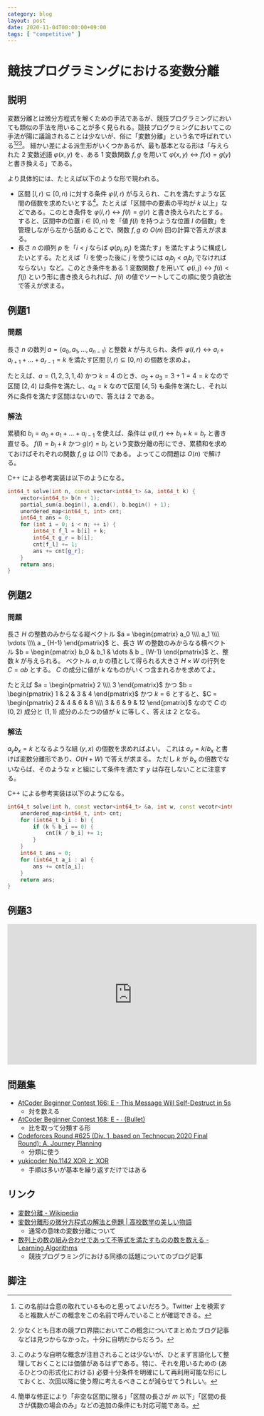 ```yaml
---
category: blog
layout: post
date: 2020-11-04T00:00:00+09:00
tags: [ "competitive" ]
---
```


# 競技プログラミングにおける変数分離


## 説明

変数分離とは微分方程式を解くための手法であるが、競技プログラミングにおいても類似の手法を用いることが多く見られる。競技プログラミングにおいてこの手法が陽に議論されることは少ないが、俗に「変数分離」という名で呼ばれている[^name][^prior][^importance]。
細かい差による派生形がいくつかあるが、最も基本となる形は「与えられた $2$ 変数述語 $\varphi(x, y)$ を、ある $1$ 変数関数 $f, g$ を用いて $\varphi(x, y) \leftrightarrow f(x) = g(y)$ と書き換える」である。

より具体的には、たとえば以下のような形で現われる。

-   区間 $\lbrack l, r) \subseteq \lbrack 0, n)$ に対する条件 $\varphi(l, r)$ が与えられ、これを満たすような区間の個数を求めたいとする[^nonempty]。たとえば「区間中の要素の平均が $k$ 以上」などである。このとき条件を $\varphi(l, r) \leftrightarrow f(l) = g(r)$ と書き換えられたとする。すると、区間中の位置 $i \in \lbrack 0, n)$ を「値 $f(l)$ を持つような位置 $l$ の個数」を管理しながら左から舐めることで、関数 $f, g$ の $O(n)$ 回の計算で答えが求まる。
-   長さ $n$ の順列 $p$ を「$i \lt j$ ならば $\varphi(p_i, p_j)$ を満たす」を満たすように構成したいとする。たとえば「$i$ を使った後に $j$ を使うには $a_i b_j \lt a_j b_i$ でなければならない」など。このとき条件をある $1$ 変数関数 $f$ を用いて $\varphi(i, j) \leftrightarrow f(i) \lt f(j)$ という形に書き換えられれば、$f(i)$ の値でソートしてこの順に使う貪欲法で答えが求まる。


## 例題1

### 問題

長さ $n$ の数列 $a = (a_0, a_1, \dots, a _ {n-1})$ と整数 $k$ が与えられ、条件 $\varphi(l, r) \leftrightarrow a_l + a _ {l+1} + \dots + a _ {r-1} = k$ を満たす区間 $\lbrack l, r) \subseteq \lbrack 0, n)$ の個数を求めよ。

たとえば、$a = (1, 2, 3, 1, 4)$ かつ $k = 4$ のとき、$a_2 + a_3 = 3 + 1 = 4 = k$ なので区間 $\lbrack 2, 4)$ は条件を満たし、$a_4 = k$ なので区間 $\lbrack 4, 5)$ も条件を満たし、それ以外に条件を満たす区間はないので、答えは $2$ である。

### 解法

累積和 $b_i = a_0 + a_1 + \dots + a _ {i-1}$ を使えば、条件は $\varphi(l, r) \leftrightarrow b_l + k = b_r$ と書き直せる。
$f(l) = b_l + k$ かつ $g(r) = b_r$ という変数分離の形にでき、累積和を求めておけばそれぞれの関数 $f, g$ は $O(1)$ である。
よってこの問題は $O(n)$ で解ける。

C++ による参考実装は以下のようになる。

``` c++
int64_t solve(int n, const vector<int64_t> &a, int64_t k) {
    vector<int64_t> b(n + 1);
    partial_sum(a.begin(), a.end(), b.begin() + 1);
    unordered_map<int64_t, int> cnt;
    int64_t ans = 0;
    for (int i = 0; i < n; ++ i) {
        int64_t f_l = b[i] + k;
        int64_t g_r = b[i];
        cnt[f_l] += 1;
        ans += cnt[g_r];
    }
    return ans;
}
```

## 例題2

### 問題

長さ $H$ の整数のみからなる縦ベクトル $a = \begin{pmatrix} a_0 \\\\ a_1 \\\\ \vdots \\\\ a _ {H-1} \end{pmatrix}$ と、長さ $W$ の整数のみからなる横ベクトル $b = \begin{pmatrix} b_0 & b_1 & \dots & b _ {W-1} \end{pmatrix}$ と、整数 $k$ が与えられる。
ベクトル $a, b$ の積として得られる大きさ $H \times W$ の行列を $C = ab$ とする。
$C$ の成分に値が $k$ なものがいくつ含まれるかを求めてよ。

たとえば $a = \begin{pmatrix} 2 \\\\ 3 \end{pmatrix}$ かつ $b = \begin{pmatrix} 1 & 2 & 3 & 4 \end{pmatrix}$ かつ $k = 6$ とすると、$C = \begin{pmatrix} 2 & 4 & 6 & 8 \\\\ 3 & 6 & 9 & 12 \end{pmatrix}$ なので $C$ の $(0, 2)$ 成分と $(1, 1)$ 成分のふたつの値が $k$ に等しく、答えは $2$ となる。

### 解法

$a_y b_x = k$ となるような組 $(y, x)$ の個数を求めればよい。
これは $a_y = k / b_x$ と書けば変数分離形であり、$O(H + W)$ で答えが求まる。
ただし $k$ が $b_x$ の倍数でないならば、そのような $x$ と組にして条件を満たす $y$ は存在しないことに注意する。

C++ による参考実装は以下のようになる。

``` c++
int64_t solve(int h, const vector<int64_t> &a, int w, const vecotr<int64_t> &b, int64_t k) {
    unordered_map<int64_t, int> cnt;
    for (int64_t b_i : b) {
        if (k % b_i == 0) {
            cnt[k / b_i] += 1;
        }
    }
    int64_t ans = 0;
    for (int64_t a_i : a) {
        ans += cnt[a_i];
    }
    return ans;
}
```

## 例題3

<iframe width="560" height="315" src="https://www.youtube.com/embed/RHapB5LZuNI" frameborder="0" allow="accelerometer; autoplay; encrypted-media; gyroscope; picture-in-picture" allowfullscreen></iframe>

## 問題集

-   [AtCoder Beginner Contest 166: E - This Message Will Self-Destruct in 5s](https://atcoder.jp/contests/abc166/tasks/abc166_e)
    -   対を数える
-   [AtCoder Beginner Contest 168: E - ∙ (Bullet)](https://atcoder.jp/contests/abc168/tasks/abc168_e)
    -   比を取って分類する形
-   [Codeforces Round #625 (Div. 1, based on Technocup 2020 Final Round): A. Journey Planning](https://codeforces.com/contest/1320/problem/A)
    -   分類に使う
-   [yukicoder No.1142 XOR と XOR](https://yukicoder.me/problems/no/1142)
    -   手順は多いが基本を繰り返すだけではある

## リンク

-   [変数分離 - Wikipedia](https://ja.wikipedia.org/wiki/%E5%A4%89%E6%95%B0%E5%88%86%E9%9B%A2)
-   [変数分離形の微分方程式の解法と例題 &#x7c; 高校数学の美しい物語](https://mathtrain.jp/hensubunrigata)
    -   通常の意味の変数分離について
-   [数列上の数の組み合わせであって不等式を満たすものの数を数える - Learning Algorithms](https://kokiymgch.hatenablog.com/entry/2020/11/03/143606)
    -   競技プログラミングにおける同様の話題についてのブログ記事

## 脚注

[^name]: この名前は合意の取れているものと思ってよいだろう。Twitter 上を検索すると複数人がこの概念をこの名前で呼んでいることが確認できる。
[^prior]: 少なくとも日本の競プロ界隈においてこの概念についてまとめたブログ記事などは見つからなかった。十分に自明だからだろう。
[^importance]: このような自明な概念が注目されることは少ないが、ひとまず言語化して整理しておくことには価値があるはずである。特に、それを用いるための (あるひとつの形式化における) 必要十分条件を明確にして再利用可能な形にしておくと、次回以降に使う際に考えるべきことが減らせてうれしい。
[^nonempty]: 簡単な修正により「非空な区間に限る」「区間の長さが $m$ 以下」「区間の長さが偶数の場合のみ」などの追加の条件にも対応可能である。
